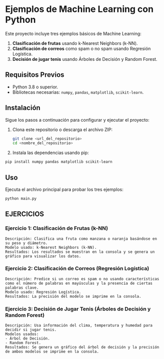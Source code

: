 # Ejemplos de Machine Learning con Python

Este proyecto incluye tres ejemplos básicos de Machine Learning:

1. **Clasificación de frutas** usando k-Nearest Neighbors (k-NN).
2. **Clasificación de correos** como spam o no spam usando Regresión Logística.
3. **Decisión de jugar tenis** usando Árboles de Decisión y Random Forest.

## Requisitos Previos

- Python 3.8 o superior.
- Bibliotecas necesarias: `numpy`, `pandas`, `matplotlib`, `scikit-learn`.

## Instalación

Sigue los pasos a continuación para configurar y ejecutar el proyecto:

1. Clona este repositorio o descarga el archivo ZIP:
   ```bash
   git clone <url_del_repositorio>
   cd <nombre_del_repositorio>
   ```

2. Instala las dependencias usando pip:
  ```bash
  pip install numpy pandas matplotlib scikit-learn
  ```

## Uso

Ejecuta el archivo principal para probar los tres ejemplos:
  ```bash
  python main.py
  ```

## EJERCICIOS
### Ejercicio 1: Clasificación de Frutas (k-NN)

    Descripción: Clasifica una fruta como manzana o naranja basándose en su peso y diámetro.
    Modelo usado: k-Nearest Neighbors (k-NN).
    Resultados: Los resultados se muestran en la consola y se genera un gráfico para visualizar los datos.

### Ejercicio 2: Clasificación de Correos (Regresión Logística)

    Descripción: Predice si un correo es spam o no usando características como el número de palabras en mayúsculas y la presencia de ciertas palabras clave.
    Modelo usado: Regresión Logística.
    Resultados: La precisión del modelo se imprime en la consola.

### Ejercicio 3: Decisión de Jugar Tenis (Árboles de Decisión y Random Forest)

    Descripción: Usa información del clima, temperatura y humedad para decidir si jugar tenis.
    Modelos usados:
    - Árbol de Decisión.
    - Random Forest.
    Resultados: Se genera un gráfico del árbol de decisión y la precisión de ambos modelos se imprime en la consola.